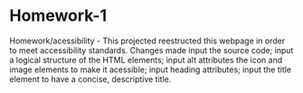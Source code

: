 # Homework-1
Homework/acessibility -
This projected reestructed this webpage in order to meet accessibility standards. Changes made
input the source code;
input a logical structure of the HTML elements;
input alt attributes the icon and image elements to make it acessible;
input heading attributes;
input the title element to have a concise, descriptive title.
